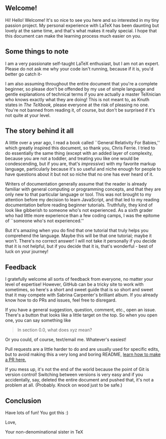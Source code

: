 ## Welcome!
Hi! Hello! Welcome! It's so nice to see you here and so interested in my tiny passion project. My personal experience with LaTeX has been daunting but lovely at the same time, and that's what makes it really special. I hope that this document can make the learning process much easier on you. 

## Some things to note
I am a very passionate self-taught LaTeX enthusiast, but I am not an expert. Please do not ask me why your code isn't running, because if it is, you'd better go catch it-

I am also assuming throughout the entire document that you're a complete beginner, so please don't be offended by my use of simple language and gentle explanations of technical terms if you are actually a master TeXnician who knows exactly what they are doing! This is not meant to, as Knuth states in *The TeXbook,* please everyone at the risk of pleasing no one. You're not banned from reading it, of course, but don't be surprised if it's not quite at your level.

## The story behind it all
A little over a year ago, I read a book called ``General Relativity For Babies,'' which greatly inspired this document, so thank you, Chris Ferrie. I tried to do essentially the same thing (except with an added layer of complexity, because you are not a toddler, and treating you like one would be condescending, but if you are, that's *impressive*) with my favorite markup language, particularly because it's so useful and niche enough for people to have questions about it but not so niche that no one has ever heard of it. 

Writers of documentation generally assume that the reader is already familiar with general computing or programming concepts, and that they are only new to that particular language or tool. This was not brought to my attention before my decision to learn JavaScript, and that led to my reading documentation before reading beginner tutorials. Truthfully, they kind of look like gibberish to someone who's not experienced. As a sixth grader who had little more experience than a few coding camps, I was the epitome of ``someone who's not experienced.''

But it's amazing when you do find that one tutorial that truly helps you comprehend the language. Maybe this will be that one tutorial; maybe it won't. There's no correct answer! I will not take it personally if you decide that it is not helpful, but if you decide that it is, that's wonderful - best of luck on your journey!

## Feedback
I gratefully welcome all sorts of feedback from everyone, no matter your level of expertise! However, GitHub can be a tricky site to work with sometimes, so here's a short and sweet guide that is so short and sweet that it may compete with Sabrina Carpenter's brilliant album. If you already know how to do PRs and issues, feel free to disregard.

If you have a general suggestion, question, comment, etc., open an issue. There's a button that looks like a little target on the top. So when you open one, you can say something like

> In section 0.0, what does xyz mean?

Or you could, of course, text/email me. Whatever's easiest!

Pull requests are a little harder to do and are usually used for specific edits, but to avoid making this a very long and boring README, [learn how to make a PR here.](https://docs.github.com/en/pull-requests/collaborating-with-pull-requests/proposing-changes-to-your-work-with-pull-requests/creating-a-pull-request)

If you mess up, it's not the end of the world because the point of Git is version control! Switching between versions is very easy and if you accidentally, say, deleted the entire document and pushed that, it's not a problem at all. (Probably. Knock on wood just to be safe.)

## Conclusion
Have lots of fun! You got this :)

Love,

Your non-denominational sister in TeX
